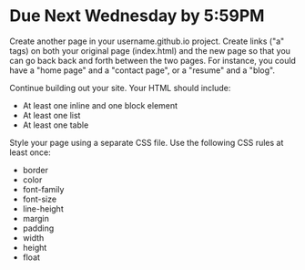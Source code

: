 # Due Next Wednesday by 5:59PM

Create another page in your username.github.io project. Create links ("a" tags) on both your original page (index.html) and the new page so that you can go back back and forth between the two pages. For instance, you could have a "home page" and a "contact page", or a "resume" and a "blog".

Continue building out your site. Your HTML should include:

- At least one inline and one block element
- At least one list
- At least one table

Style your page using a separate CSS file. Use the following CSS rules at least once:

- border
- color
- font-family
- font-size
- line-height
- margin
- padding
- width
- height
- float




